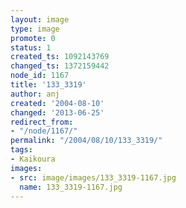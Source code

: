 ```yaml
---
layout: image
type: image
promote: 0
status: 1
created_ts: 1092143769
changed_ts: 1372159442
node_id: 1167
title: '133_3319'
author: anj
created: '2004-08-10'
changed: '2013-06-25'
redirect_from:
- "/node/1167/"
permalink: "/2004/08/10/133_3319/"
tags:
- Kaikoura
images:
- src: image/images/133_3319-1167.jpg
  name: 133_3319-1167.jpg
---
```



